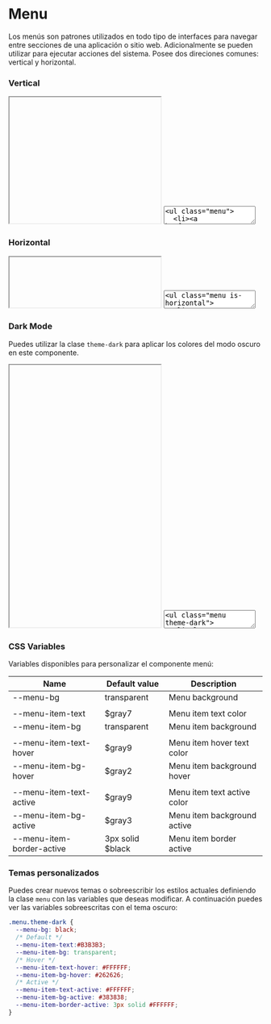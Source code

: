 # Menu

Los menús son patrones utilizados en todo tipo de interfaces para navegar entre secciones de una aplicación o sitio web. Adicionalmente se pueden utilizar para ejecutar acciones del sistema. Posee dos direciones comunes: vertical y horizontal.

### Vertical

<iframe class="code-preview" height="250px"></iframe>
<textarea class="code-editor" name="code">
<ul class="menu">
  <li><a href="#">Item 1</a></li>
  <li><a href="#">Item 2</a></li>
  <li class="active"><a href="#">Item 3</a></li>
  <li><a href="#">Item 4</a></li>
  <li><a href="#">Item 5</a></li>
</ul>
</textarea>

### Horizontal

<iframe class="code-preview" height="100px"></iframe>
<textarea class="code-editor" name="code">
<ul class="menu is-horizontal">
  <li><a href="#">Item 1</a></li>
  <li><a href="#">Item 2</a></li>
  <li class="active"><a href="#">Item 3</a></li>
  <li><a href="#">Item 4</a></li>
  <li><a href="#">Item 5</a></li>
</ul>
</textarea>

### Dark Mode

Puedes utilizar la clase `theme-dark` para aplicar los colores del modo oscuro en este componente.

<iframe class="code-preview" height="520px"></iframe>
<textarea class="code-editor" name="code">
<ul class="menu theme-dark">
  <li class="menu-section">SECTION 1</li>
  <li><a href="#">Item 1</a></li>
  <li><a href="#">Item 2</a></li>
  <li class="active"><a href="#">Item 3</a></li>
  <li><a href="#">Item 4</a></li>
  <li><a href="#">Item 5</a></li>
  <li class="menu-section">SECTION 2</li>
  <li><a href="#">Item 1</a></li>
  <li><a href="#">Item 2</a></li>
  <li><a href="#">Item 3</a></li>
  <li><a href="#">Item 4</a></li>
</ul>
</textarea>

### CSS Variables

Variables disponibles para personalizar el componente menú:

|Name|Default value|Description|
|--- |--- |--- |
|--menu-bg|transparent|Menu background|
||||
|--menu-item-text|$gray7|Menu item text color|
|--menu-item-bg|transparent|Menu item background|
||||
|--menu-item-text-hover|$gray9|Menu item hover text color|
|--menu-item-bg-hover|$gray2|Menu item background hover|
||||
|--menu-item-text-active|$gray9|Menu item text active color|
|--menu-item-bg-active|$gray3|Menu item background active|
|--menu-item-border-active|3px solid $black|Menu item border active|

### Temas personalizados

Puedes crear nuevos temas o sobreescribir los estilos actuales definiendo la clase `menu` con las variables que deseas modificar. A continuación puedes ver las variables sobreescritas con el tema oscuro:

```css
.menu.theme-dark {
  --menu-bg: black;
  /* Default */
  --menu-item-text:#B3B3B3;
  --menu-item-bg: transparent;
  /* Hover */
  --menu-item-text-hover: #FFFFFF;
  --menu-item-bg-hover: #262626;
  /* Active */
  --menu-item-text-active: #FFFFFF;
  --menu-item-bg-active: #383838;
  --menu-item-border-active: 3px solid #FFFFFF;
}
```